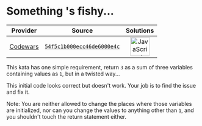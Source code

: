 [_metadata_:generated]: - "true"

# Something 's fishy...

<!-- INFO TABLE BEGIN -->

| Provider                                        | Source                                                                               | Solutions                                                                                                                                                    |
| :---------------------------------------------: | :----------------------------------------------------------------------------------: | :----------------------------------------------------------------------------------------------------------------------------------------------------------: |
| [Codewars](../../../docs/providers/Codewars.md) | [`54f5c1b000ecc46de6000e4c`](https://www.codewars.com/kata/54f5c1b000ecc46de6000e4c) | [<img src="https://res.cloudinary.com/rascaltwo/image/upload/v1631924076/javascript_ehszr7.svg" alt="JavaScript" title="JavaScript" width="50" />](solve.js) |

<!-- INFO TABLE END -->

This kata has one simple requirement, return `3` as a sum of three variables containing values as `1`, but in a twisted way...

This initial code looks correct but doesn't work. Your job is to find the issue and fix it.

Note: You are neither allowed to change the places where those variables are initialized, nor can you change the values to anything other than `1`, and you shouldn't touch the return statement either.
